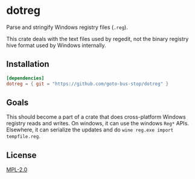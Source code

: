 # dotreg
Parse and stringify Windows registry files (`.reg`).

This crate deals with the text files used by regedit, not the binary registry hive format used by Windows internally.

## Installation
```toml
[dependencies]
dotreg = { git = "https://github.com/goto-bus-stop/dotreg" }
```

## Goals
This should become a part of a crate that does cross-platform Windows registry reads and writes. On windows, it can use the windows `Reg*` APIs. Elsewhere, it can serialize the updates and do `wine reg.exe import tempfile.reg`.

## License
[MPL-2.0](./LICENSE)
